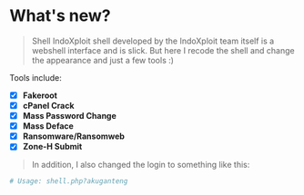# What's new?
> Shell IndoXploit shell developed by the IndoXploit team itself is a webshell interface and is slick. But here I recode the shell and change the appearance and just a few tools :)

Tools include:
- [x] **Fakeroot**
- [x] **cPanel Crack**
- [x] **Mass Password Change**
- [x] **Mass Deface**
- [x] **Ransomware/Ransomweb**
- [x] **Zone-H Submit**

> In addition, I also changed the login to something like this:
```powershell
# Usage: shell.php?akuganteng
```
